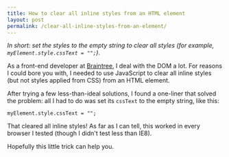 ```yaml
---
title: How to clear all inline styles from an HTML element
layout: post
permalink: /clear-all-inline-styles-from-an-element/
---
```

_In short: set the styles to the empty string to clear all styles (for example, `myElement.style.cssText = "";`)._

As a front-end developer at [Braintree](https://www.braintreepayments.com/), I deal with the DOM a lot. For reasons I could bore you with, I needed to use JavaScript to clear all inline styles (but not styles applied from CSS) from an HTML element.

After trying a few less-than-ideal solutions, I found a one-liner that solved the problem: all I had to do was set its `cssText` to the empty string, like this:

```
myElement.style.cssText = "";
```

That cleared all inline styles! As far as I can tell, this worked in every browser I tested (though I didn't test less than IE8).

Hopefully this little trick can help you.
